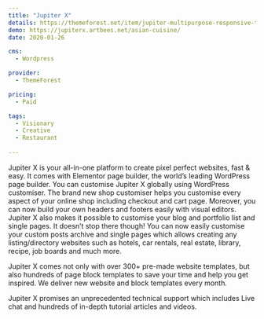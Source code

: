 ```yaml
---
title: "Jupiter X"
details: https://themeforest.net/item/jupiter-multipurpose-responsive-theme/5177775
demo: https://jupiterx.artbees.net/asian-cuisine/
date: 2020-01-26

cms: 
  - Wordpress

provider: 
  - ThemeForest

pricing:
  - Paid

tags:
  - Visionary
  - Creative
  - Restaurant
  
---
```


Jupiter X is your all-in-one platform to create pixel perfect websites, fast & easy. It comes with Elementor page builder, the world’s leading WordPress page builder. You can customise Jupiter X globally using WordPress customiser. The brand new shop customiser helps you customise every aspect of your online shop including checkout and cart page. Moreover, you can now build your own headers and footers easily with visual editors. Jupiter X also makes it possible to customise your blog and portfolio list and single pages. It doesn’t stop there though! You can now easily customise your custom posts archive and single pages which allows creating any listing/directory websites such as hotels, car rentals, real estate, library, recipe, job boards and much more.

Jupiter X comes not only with over 300+ pre-made website templates, but also hundreds of page block templates to save your time and help you get inspired. We deliver new website and block templates every month.

Jupiter X promises an unprecedented technical support which includes Live chat and hundreds of in-depth tutorial articles and videos. 